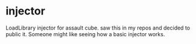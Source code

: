 # injector
LoadLibrary injector for assault cube.
saw this in my repos and decided to public it.
Someone might like seeing how a basic injector works.
